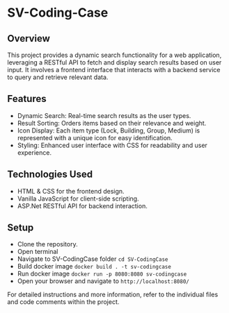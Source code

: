 # SV-Coding-Case
## Overview
This project provides a dynamic search functionality for a web application, leveraging a RESTful API to fetch and display search results based on user input. It involves a frontend interface that interacts with a backend service to query and retrieve relevant data.

## Features
- Dynamic Search: Real-time search results as the user types.
- Result Sorting: Orders items based on their relevance and weight.
- Icon Display: Each item type (Lock, Building, Group, Medium) is represented with a unique icon for easy identification.
- Styling: Enhanced user interface with CSS for readability and user experience.

## Technologies Used
- HTML & CSS for the frontend design.
- Vanilla JavaScript for client-side scripting.
- ASP.Net RESTful API for backend interaction.

## Setup
- Clone the repository.
- Open terminal
- Navigate to SV-CodingCase folder 
`cd SV-CodingCase`
- Build docker image 
`docker build . -t sv-codingcase`
- Run docker image
`docker run -p 8080:8080 sv-codingcase`
- Open your browser and navigate to 
`http://localhost:8080/`

For detailed instructions and more information, refer to the individual files and code comments within the project.
